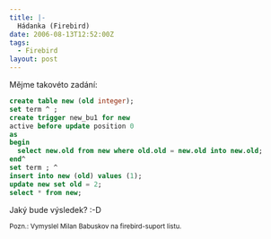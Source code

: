 ```yaml
---
title: |-
  Hádanka (Firebird)
date: 2006-08-13T12:52:00Z
tags:
  - Firebird
layout: post
---
```

Mějme takovéto zadání:

```sql
create table new (old integer);
set term ^ ;
create trigger new_bu1 for new
active before update position 0
as
begin
  select new.old from new where old.old = new.old into new.old;
end^
set term ; ^
insert into new (old) values (1);
update new set old = 2;
select * from new;
```

Jaký bude výsledek? :-D

<small>Pozn.: Vymyslel Milan Babuskov na firebird-suport listu.</small>